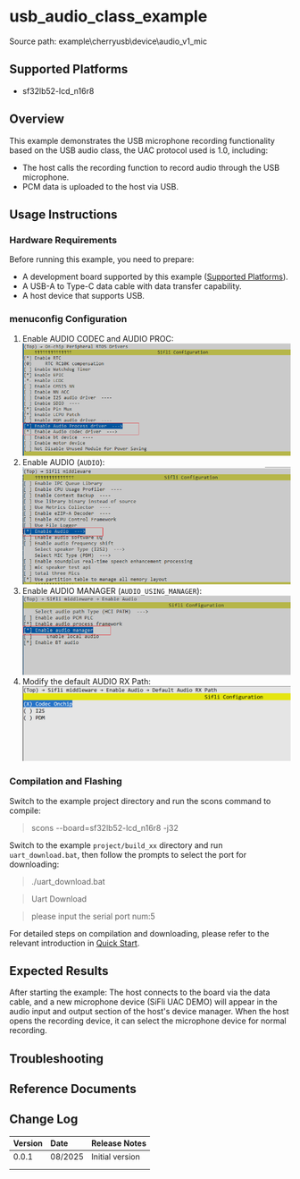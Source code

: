 # usb_audio_class_example

Source path: example\cherryusb\device\audio_v1_mic

## Supported Platforms
+ sf32lb52-lcd_n16r8

## Overview
This example demonstrates the USB microphone recording functionality based on the USB audio class, the UAC protocol used is 1.0, including:
+ The host calls the recording function to record audio through the USB microphone.
+ PCM data is uploaded to the host via USB.

## Usage Instructions
### Hardware Requirements
Before running this example, you need to prepare:
+ A development board supported by this example ([Supported Platforms](quick_start)).
+ A USB-A to Type-C data cable with data transfer capability.
+ A host device that supports USB.

### menuconfig Configuration

1. Enable AUDIO CODEC and AUDIO PROC:
![AUDIO CODEC & PROC](./assets/mc_audcodec_audprc.png)
2. Enable AUDIO (`AUDIO`):
![AUDIO](./assets/mc_audio.png)
3. Enable AUDIO MANAGER (`AUDIO_USING_MANAGER`):
![AUDIO_USING_MANAGER](./assets/mc_audio_manager.png)
4. Modify the default AUDIO RX Path:
![AUDIO_MIC_USING_CODEC](./assets/mc_audio_audio_rx_path.png)

### Compilation and Flashing
Switch to the example project directory and run the scons command to compile:

> scons --board=sf32lb52-lcd_n16r8 -j32

Switch to the example `project/build_xx` directory and run `uart_download.bat`, then follow the prompts to select the port for downloading:

> ./uart_download.bat

> Uart Download

> please input the serial port num:5

For detailed steps on compilation and downloading, please refer to the relevant introduction in [Quick Start](quick_start).

## Expected Results
After starting the example:
The host connects to the board via the data cable, and a new microphone device (SiFli UAC DEMO) will appear in the audio input and output section of the host's device manager. When the host opens the recording device, it can select the microphone device for normal recording.

## Troubleshooting

## Reference Documents

## Change Log
| Version | Date   | Release Notes |
|:---|:---|:---|
| 0.0.1 | 08/2025 | Initial version |
| | | |
| | | |